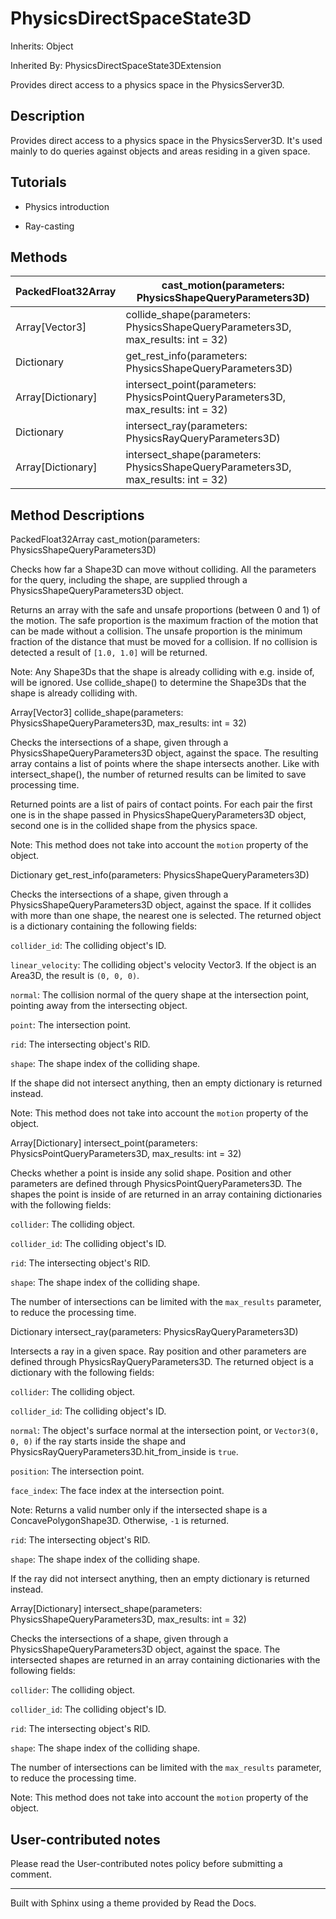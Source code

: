 # PhysicsDirectSpaceState3D

Inherits: Object

Inherited By: PhysicsDirectSpaceState3DExtension

Provides direct access to a physics space in the PhysicsServer3D.

## Description

Provides direct access to a physics space in the PhysicsServer3D. It's used
mainly to do queries against objects and areas residing in a given space.

## Tutorials

  * Physics introduction

  * Ray-casting

## Methods

PackedFloat32Array | cast_motion(parameters: PhysicsShapeQueryParameters3D)  
---|---  
Array[Vector3] | collide_shape(parameters: PhysicsShapeQueryParameters3D, max_results: int = 32)  
Dictionary | get_rest_info(parameters: PhysicsShapeQueryParameters3D)  
Array[Dictionary] | intersect_point(parameters: PhysicsPointQueryParameters3D, max_results: int = 32)  
Dictionary | intersect_ray(parameters: PhysicsRayQueryParameters3D)  
Array[Dictionary] | intersect_shape(parameters: PhysicsShapeQueryParameters3D, max_results: int = 32)  
  
## Method Descriptions

PackedFloat32Array cast_motion(parameters: PhysicsShapeQueryParameters3D)

Checks how far a Shape3D can move without colliding. All the parameters for
the query, including the shape, are supplied through a
PhysicsShapeQueryParameters3D object.

Returns an array with the safe and unsafe proportions (between 0 and 1) of the
motion. The safe proportion is the maximum fraction of the motion that can be
made without a collision. The unsafe proportion is the minimum fraction of the
distance that must be moved for a collision. If no collision is detected a
result of `[1.0, 1.0]` will be returned.

Note: Any Shape3Ds that the shape is already colliding with e.g. inside of,
will be ignored. Use collide_shape() to determine the Shape3Ds that the shape
is already colliding with.

Array[Vector3] collide_shape(parameters: PhysicsShapeQueryParameters3D,
max_results: int = 32)

Checks the intersections of a shape, given through a
PhysicsShapeQueryParameters3D object, against the space. The resulting array
contains a list of points where the shape intersects another. Like with
intersect_shape(), the number of returned results can be limited to save
processing time.

Returned points are a list of pairs of contact points. For each pair the first
one is in the shape passed in PhysicsShapeQueryParameters3D object, second one
is in the collided shape from the physics space.

Note: This method does not take into account the `motion` property of the
object.

Dictionary get_rest_info(parameters: PhysicsShapeQueryParameters3D)

Checks the intersections of a shape, given through a
PhysicsShapeQueryParameters3D object, against the space. If it collides with
more than one shape, the nearest one is selected. The returned object is a
dictionary containing the following fields:

`collider_id`: The colliding object's ID.

`linear_velocity`: The colliding object's velocity Vector3. If the object is
an Area3D, the result is `(0, 0, 0)`.

`normal`: The collision normal of the query shape at the intersection point,
pointing away from the intersecting object.

`point`: The intersection point.

`rid`: The intersecting object's RID.

`shape`: The shape index of the colliding shape.

If the shape did not intersect anything, then an empty dictionary is returned
instead.

Note: This method does not take into account the `motion` property of the
object.

Array[Dictionary] intersect_point(parameters: PhysicsPointQueryParameters3D,
max_results: int = 32)

Checks whether a point is inside any solid shape. Position and other
parameters are defined through PhysicsPointQueryParameters3D. The shapes the
point is inside of are returned in an array containing dictionaries with the
following fields:

`collider`: The colliding object.

`collider_id`: The colliding object's ID.

`rid`: The intersecting object's RID.

`shape`: The shape index of the colliding shape.

The number of intersections can be limited with the `max_results` parameter,
to reduce the processing time.

Dictionary intersect_ray(parameters: PhysicsRayQueryParameters3D)

Intersects a ray in a given space. Ray position and other parameters are
defined through PhysicsRayQueryParameters3D. The returned object is a
dictionary with the following fields:

`collider`: The colliding object.

`collider_id`: The colliding object's ID.

`normal`: The object's surface normal at the intersection point, or
`Vector3(0, 0, 0)` if the ray starts inside the shape and
PhysicsRayQueryParameters3D.hit_from_inside is `true`.

`position`: The intersection point.

`face_index`: The face index at the intersection point.

Note: Returns a valid number only if the intersected shape is a
ConcavePolygonShape3D. Otherwise, `-1` is returned.

`rid`: The intersecting object's RID.

`shape`: The shape index of the colliding shape.

If the ray did not intersect anything, then an empty dictionary is returned
instead.

Array[Dictionary] intersect_shape(parameters: PhysicsShapeQueryParameters3D,
max_results: int = 32)

Checks the intersections of a shape, given through a
PhysicsShapeQueryParameters3D object, against the space. The intersected
shapes are returned in an array containing dictionaries with the following
fields:

`collider`: The colliding object.

`collider_id`: The colliding object's ID.

`rid`: The intersecting object's RID.

`shape`: The shape index of the colliding shape.

The number of intersections can be limited with the `max_results` parameter,
to reduce the processing time.

Note: This method does not take into account the `motion` property of the
object.

## User-contributed notes

Please read the User-contributed notes policy before submitting a comment.

* * *

Built with Sphinx using a theme provided by Read the Docs.

